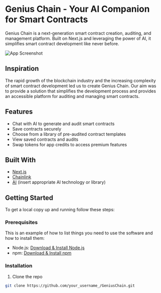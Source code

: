 # Genius Chain - Your AI Companion for Smart Contracts

Genius Chain is a next-generation smart contract creation, auditing, and management platform. Built on Next.js and leveraging the power of AI, it simplifies smart contract development like never before.

![App Screenshot](app-screenshot.jpg) 

## Inspiration

The rapid growth of the blockchain industry and the increasing complexity of smart contract development led us to create Genius Chain. Our aim was to provide a solution that simplifies the development process and provides an accessible platform for auditing and managing smart contracts.

## Features

- Chat with AI to generate and audit smart contracts
- Save contracts securely
- Choose from a library of pre-audited contract templates
- View saved contracts and audits
- Swap tokens for app credits to access premium features

## Built With

- [Next.js](https://nextjs.org/)
- [Chainlink](https://chain.link/)
- [AI](#) (insert appropriate AI technology or library)

## Getting Started

To get a local copy up and running follow these steps:

### Prerequisites

This is an example of how to list things you need to use the software and how to install them:

- Node.js: [Download & Install Node.js](https://nodejs.org/en/download/)
- npm: [Download & Install npm](https://www.npmjs.com/get-npm)

### Installation

1. Clone the repo
```sh
git clone https://github.com/your_username_/GeniusChain.git
